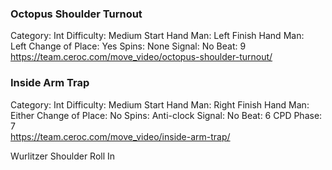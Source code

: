 ### Octopus Shoulder Turnout

Category: Int Difficulty: Medium Start Hand Man: Left Finish Hand Man: Left Change of Place: Yes Spins: None Signal: No Beat: 9  
https://team.ceroc.com/move_video/octopus-shoulder-turnout/

### Inside Arm Trap

Category: Int Difficulty: Medium Start Hand Man: Right Finish Hand Man: Either Change of Place: No Spins: Anti-clock Signal: No Beat: 6 CPD Phase: 7  
https://team.ceroc.com/move_video/inside-arm-trap/

Wurlitzer Shoulder Roll In
